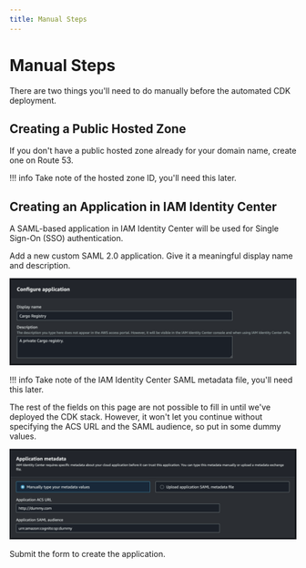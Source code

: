 ```yaml
---
title: Manual Steps
---
```


# Manual Steps

There are two things you'll need to do manually before the automated CDK deployment.

## Creating a Public Hosted Zone

If you don't have a public hosted zone already for your domain name, create one on Route 53.

!!! info
    Take note of the hosted zone ID, you'll need this later.

## Creating an Application in IAM Identity Center

A SAML-based application in IAM Identity Center will be used for Single Sign-On (SSO)
authentication.

Add a new custom SAML 2.0 application. Give it a meaningful display name and description.

![SAML application configuration](/assets/saml-app-configuration.png)

!!! info
    Take note of the IAM Identity Center SAML metadata file, you'll need this later.

The rest of the fields on this page are not possible to fill in until we've deployed
the CDK stack. However, it won't let you continue without specifying the ACS URL
and the SAML audience, so put in some dummy values.

![SAML application configuration](/assets/saml-app-metadata-dummy.png)

Submit the form to create the application.
